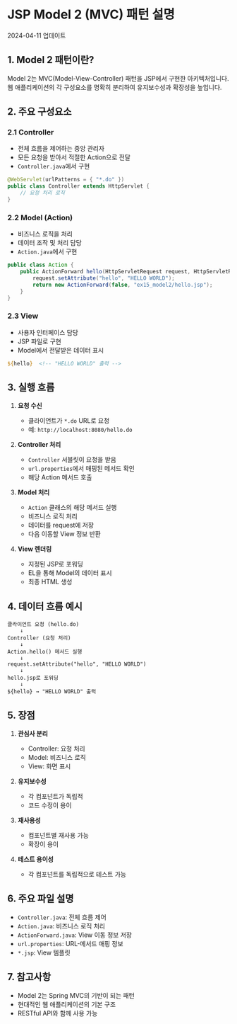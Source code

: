 # JSP Model 2 (MVC) 패턴 설명
2024-04-11 업데이트

## 1. Model 2 패턴이란?
Model 2는 MVC(Model-View-Controller) 패턴을 JSP에서 구현한 아키텍처입니다. 웹 애플리케이션의 각 구성요소를 명확히 분리하여 유지보수성과 확장성을 높입니다.

## 2. 주요 구성요소

### 2.1 Controller
- 전체 흐름을 제어하는 중앙 관리자
- 모든 요청을 받아서 적절한 Action으로 전달
- `Controller.java`에서 구현
```java
@WebServlet(urlPatterns = { "*.do" })
public class Controller extends HttpServlet {
    // 요청 처리 로직
}
```

### 2.2 Model (Action)
- 비즈니스 로직을 처리
- 데이터 조작 및 처리 담당
- `Action.java`에서 구현
```java
public class Action {
    public ActionForward hello(HttpServletRequest request, HttpServletResponse response) {
        request.setAttribute("hello", "HELLO WORLD");
        return new ActionForward(false, "ex15_model2/hello.jsp");
    }
}
```

### 2.3 View
- 사용자 인터페이스 담당
- JSP 파일로 구현
- Model에서 전달받은 데이터 표시
```jsp
${hello}  <!-- "HELLO WORLD" 출력 -->
```

## 3. 실행 흐름

1. **요청 수신**
   - 클라이언트가 `*.do` URL로 요청
   - 예: `http://localhost:8080/hello.do`

2. **Controller 처리**
   - `Controller` 서블릿이 요청을 받음
   - `url.properties`에서 매핑된 메서드 확인
   - 해당 Action 메서드 호출

3. **Model 처리**
   - `Action` 클래스의 해당 메서드 실행
   - 비즈니스 로직 처리
   - 데이터를 request에 저장
   - 다음 이동할 View 정보 반환

4. **View 렌더링**
   - 지정된 JSP로 포워딩
   - EL을 통해 Model의 데이터 표시
   - 최종 HTML 생성

## 4. 데이터 흐름 예시
```
클라이언트 요청 (hello.do)
    ↓
Controller (요청 처리)
    ↓
Action.hello() 메서드 실행
    ↓
request.setAttribute("hello", "HELLO WORLD")
    ↓
hello.jsp로 포워딩
    ↓
${hello} → "HELLO WORLD" 출력
```

## 5. 장점
1. **관심사 분리**
   - Controller: 요청 처리
   - Model: 비즈니스 로직
   - View: 화면 표시

2. **유지보수성**
   - 각 컴포넌트가 독립적
   - 코드 수정이 용이

3. **재사용성**
   - 컴포넌트별 재사용 가능
   - 확장이 용이

4. **테스트 용이성**
   - 각 컴포넌트를 독립적으로 테스트 가능

## 6. 주요 파일 설명
- `Controller.java`: 전체 흐름 제어
- `Action.java`: 비즈니스 로직 처리
- `ActionForward.java`: View 이동 정보 저장
- `url.properties`: URL-메서드 매핑 정보
- `*.jsp`: View 템플릿

## 7. 참고사항
- Model 2는 Spring MVC의 기반이 되는 패턴
- 현대적인 웹 애플리케이션의 기본 구조
- RESTful API와 함께 사용 가능 